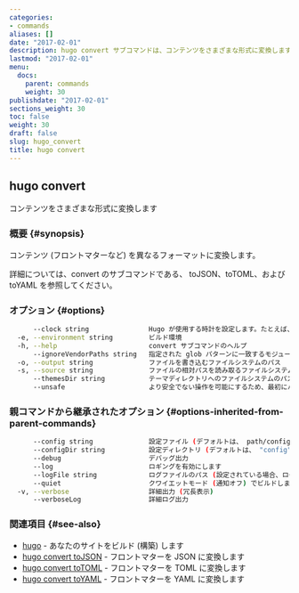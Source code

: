 ```yaml
---
categories:
- commands
aliases: []
date: "2017-02-01"
description: hugo convert サブコマンドは、コンテンツをさまざまな形式に変換します。
lastmod: "2017-02-01"
menu:
  docs:
    parent: commands
    weight: 30
publishdate: "2017-02-01"
sections_weight: 30
toc: false
weight: 30
draft: false
slug: hugo_convert
title: hugo convert
---
```

## hugo convert

コンテンツをさまざまな形式に変換します

### 概要 {#synopsis}

コンテンツ (フロントマターなど) を異なるフォーマットに変換します。

詳細については、convert のサブコマンドである、 toJSON、toTOML、および toYAML を参照してください。

### オプション {#options}

```bash
      --clock string               Hugo が使用する時計を設定します。たとえば、--clock 2021-11-06T22:30:00.00+09:00
  -e, --environment string         ビルド環境
  -h, --help                       convert サブコマンドのヘルプ
      --ignoreVendorPaths string   指定された glob パターンに一致するモジュールパスの _vendor を無視します
  -o, --output string              ファイルを書き込むファイルシステムのパス
  -s, --source string              ファイルの相対パスを読み取るファイルシステムのパス
      --themesDir string           テーマディレクトリへのファイルシステムのパス
      --unsafe                     より安全でない操作を可能にするため、最初にバックアップをとってください
```

### 親コマンドから継承されたオプション {#options-inherited-from-parent-commands}

```bash
      --config string              設定ファイル (デフォルトは、 path/config.yaml|json|toml)
      --configDir string           設定ディレクトリ (デフォルトは、 "config")
      --debug                      デバッグ出力
      --log                        ロギングを有効にします
      --logFile string             ログファイルのパス (設定されている場合、ログが自動的に有効になります)
      --quiet                      クワイエットモード (通知オフ) でビルドします
  -v, --verbose                    詳細出力 (冗長表示)
      --verboseLog                 詳細ログ出力
```

### 関連項目 {#see-also}

* [hugo](/commands/hugo/)	 - あなたのサイトをビルド (構築) します
* [hugo convert toJSON](/commands/hugo_convert_tojson/)	 - フロントマターを JSON に変換します
* [hugo convert toTOML](/commands/hugo_convert_totoml/)	 - フロントマターを TOML に変換します
* [hugo convert toYAML](/commands/hugo_convert_toyaml/)	 - フロントマターを YAML に変換します

